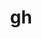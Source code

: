 ---
title: "gh"
layout: cache
categories: [package, develop-2025-02-02]
meta: {"versions": ["2.63.2"], "compilers": ["gcc@=10.5.0", "gcc@=13.3.0"], "oss": ["centos7", "rhel8"], "platforms": ["linux"], "targets": ["aarch64", "x86_64_v3"], "stacks": ["developer-tools-aarch64-linux-gnu", "developer-tools-x86_64_v3-linux-gnu", "root"], "num_specs": 2, "num_specs_by_stack": {"root": 2, "developer-tools-x86_64_v3-linux-gnu": 1, "developer-tools-aarch64-linux-gnu": 1}}
spec_details: [{"hash": "jnbrov7qaow3avsfdttfnoia4n3wgl4t", "compiler": "gcc@=10.5.0", "versions": ["2.63.2"], "os": "centos7", "platform": "linux", "target": "x86_64_v3", "variants": ["build_system=go"], "stacks": ["root", "developer-tools-x86_64_v3-linux-gnu"], "size": "-", "tarball": "https://binaries.spack.io/develop-2025-02-02/build_cache/linux-centos7-x86_64_v3/gcc-10.5.0/gh-2.63.2/linux-centos7-x86_64_v3-gcc-10.5.0-gh-2.63.2-jnbrov7qaow3avsfdttfnoia4n3wgl4t.spack"}, {"hash": "bafcrmo326tgffxs2kkyqkfe2bsvxx45", "compiler": "gcc@=13.3.0", "versions": ["2.63.2"], "os": "rhel8", "platform": "linux", "target": "aarch64", "variants": ["build_system=go"], "stacks": ["root", "developer-tools-aarch64-linux-gnu"], "size": "-", "tarball": "https://binaries.spack.io/develop-2025-02-02/build_cache/linux-rhel8-aarch64/gcc-13.3.0/gh-2.63.2/linux-rhel8-aarch64-gcc-13.3.0-gh-2.63.2-bafcrmo326tgffxs2kkyqkfe2bsvxx45.spack"}]
---